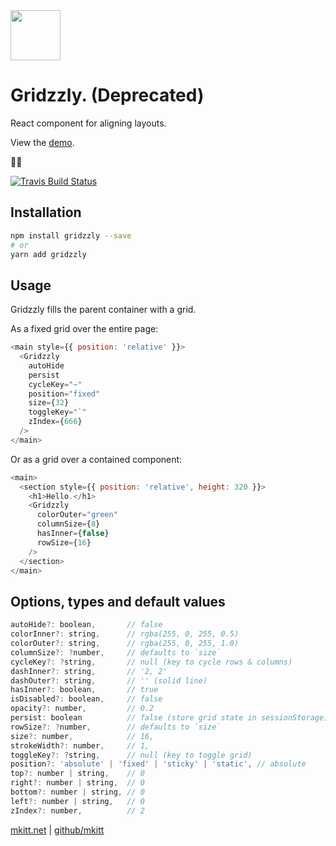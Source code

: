 <img src="https://mkitt.net/apple-touch-icon.png" width="80px" height="80px" />

# Gridzzly. (Deprecated)
React component for aligning layouts.

View the [demo](http://mkitt.net/gridzzly/).

🐻🐼 

[![Travis Build Status](https://travis-ci.org/mkitt/gridzzly.svg?branch=master)](https://travis-ci.org/mkitt/gridzzly)

## Installation

```sh
npm install gridzzly --save
# or
yarn add gridzzly
```

## Usage
Gridzzly fills the parent container with a grid.

As a fixed grid over the entire page:

```js
<main style={{ position: 'relative' }}>
  <Gridzzly
    autoHide
    persist
    cycleKey="~"
    position="fixed"
    size={32}
    toggleKey="`"
    zIndex={666}
  />
</main>
```

Or as a grid over a contained component:

```js
<main>
  <section style={{ position: 'relative', height: 320 }}>
    <h1>Hello.</h1>
    <Gridzzly
      colorOuter="green"
      columnSize={8}
      hasInner={false}
      rowSize={16}
    />
  </section>
</main>
```

## Options, types and default values

```js
autoHide?: boolean,       // false
colorInner?: string,      // rgba(255, 0, 255, 0.5)
colorOuter?: string,      // rgba(255, 0, 255, 1.0)
columnSize?: ?number,     // defaults to `size`
cycleKey?: ?string,       // null (key to cycle rows & columns)
dashInner?: string,       // '2, 2'
dashOuter?: string,       // '' (solid line)
hasInner?: boolean,       // true
isDisabled?: boolean,     // false
opacity?: number,         // 0.2
persist: boolean          // false (store grid state in sessionStorage)
rowSize?: ?number,        // defaults to `size`
size?: number,            // 16,
strokeWidth?: number,     // 1,
toggleKey?: ?string,      // null (key to toggle grid)
position?: 'absolute' | 'fixed' | 'sticky' | 'static', // absolute
top?: number | string,    // 0
right?: number | string,  // 0
bottom?: number | string, // 0
left?: number | string,   // 0
zIndex?: number,          // 2
```

[mkitt.net][mkitt.net] | [github/mkitt][github]

[github]: https://github.com/mkitt "@mkitt"
[mkitt.net]: https://mkitt.net "🏔"

